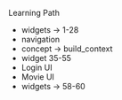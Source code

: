 Learning Path

- widgets -> 1-28
- navigation
- concept -> build_context
- widget 35-55
- Login UI
- Movie UI
- widgets -> 58-60